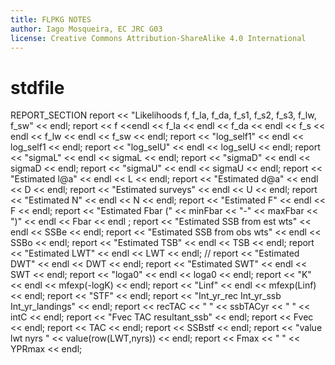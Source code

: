 ```yaml
---
title: FLPKG NOTES
author: Iago Mosqueira, EC JRC G03
license: Creative Commons Attribution-ShareAlike 4.0 International
---
```


# stdfile

REPORT_SECTION
  report << "Likelihoods f, f_la, f_da, f_s1, f_s2, f_s3, f_lw, f_sw" << endl;
  report << f  <<endl << f_la << endl <<  f_da << endl << f_s  << endl << f_lw  << endl << f_sw << endl;
  report << "log_self1"         << endl << log_self1 << endl;
  report << "log_selU"          << endl << log_selU << endl;
  report << "sigmaL"            << endl << sigmaL    << endl;
  report << "sigmaD"            << endl << sigmaD    << endl;
  report << "sigmaU"            << endl << sigmaU   << endl;
  report << "Estimated l@a"     << endl << L         << endl;
  report << "Estimated d@a"     << endl << D         << endl;
  report << "Estimated surveys" << endl << U         << endl;
  report << "Estimated N"       << endl << N         << endl;
  report << "Estimated F"       << endl << F         << endl;
  report << "Estimated Fbar (" << minFbar << "-" << maxFbar << ")" << endl << Fbar << endl ;
  report << "Estimated SSB from est wts"     << endl << SSBe       << endl;
  report << "Estimated SSB from obs wts"     << endl << SSBo       << endl;
  report << "Estimated TSB"     << endl << TSB       << endl;
  report << "Estimated LWT"     << endl << LWT       << endl;
  // report << "Estimated DWT"     << endl << DWT       << endl;
  report << "Estimated SWT"     << endl << SWT       << endl;
  report << "loga0"             << endl << loga0     << endl; 
  report << "K"                 << endl << mfexp(-logK)  << endl;
  report << "Linf"              << endl << mfexp(Linf) << endl;
  report << "STF" << endl;
  report << "Int_yr_rec Int_yr_ssb Int_yr_landings" << endl;
  report << recTAC << " " << ssbTACyr << " " << intC << endl;
  report << "Fvec TAC resultant_ssb" << endl;
  report << Fvec << endl;
  report << TAC << endl;
  report << SSBstf << endl;
  report << "value lwt nyrs " << value(row(LWT,nyrs)) << endl;
  report <<  Fmax <<  " " << YPRmax << endl;


